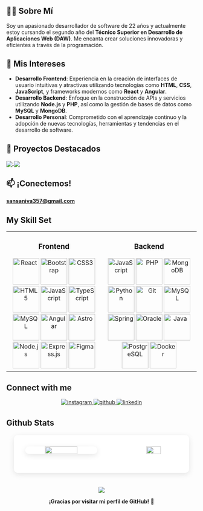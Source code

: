 ## 👨‍🎓 Sobre Mí
Soy un apasionado desarrollador de software de 22 años y actualmente estoy cursando el segundo año del **Técnico Superior en Desarrollo de Aplicaciones Web (DAW)**. Me encanta crear soluciones innovadoras y eficientes a través de la programación.

## 💼 Mis Intereses
- **Desarrollo Frontend**: Experiencia en la creación de interfaces de usuario intuitivas y atractivas utilizando tecnologías como **HTML**, **CSS**, **JavaScript**, y frameworks modernos como **React** y **Angular**.
- **Desarrollo Backend**: Enfoque en la construcción de APIs y servicios utilizando **Node.js** y **PHP**, así como la gestión de bases de datos como **MySQL** y **MongoDB**.
- **Desarrollo Personal**: Comprometido con el aprendizaje continuo y la adopción de nuevas tecnologías, herramientas y tendencias en el desarrollo de software.

## 🚀 Proyectos Destacados

<a href="https://github.com/iivansaanchez/TaskManager">
  <img align="center"  src="https://github-readme-stats.vercel.app/api/pin/?username=iivansaanchez&repo=TaskManager&theme=vision-friendly-dark&show_icons=true"/>
</a>

<a href="https://github.com/iivansaanchez/ReactApi-Coches">
  <img align="center"  src="https://github-readme-stats.vercel.app/api/pin/?username=iivansaanchez&repo=ReactApi-Coches&theme=vision-friendly-dark&show_icons=true"/>
</a>


## 📫 ¡Conectemos!
**sansaniva357@gmail.com**

## My Skill Set  
<table style="width: 100%; border-spacing: 20px;">
  <tr>
    <td valign="top" width="50%">
      <h3 align="center">Frontend</h3>  
      <div align="center">  
        <a href="https://reactjs.org/" target="_blank"><img src="https://profilinator.rishav.dev/skills-assets/react-original-wordmark.svg" alt="React" height="70" /></a>  
        <a href="https://getbootstrap.com/docs/3.4/javascript/" target="_blank"><img src="https://profilinator.rishav.dev/skills-assets/bootstrap-plain.svg" alt="Bootstrap" height="70" /></a>  
        <a href="https://www.w3schools.com/css/" target="_blank"><img src="https://profilinator.rishav.dev/skills-assets/css3-original-wordmark.svg" alt="CSS3" height="70" /></a>  
        <a href="https://en.wikipedia.org/wiki/HTML5" target="_blank"><img src="https://profilinator.rishav.dev/skills-assets/html5-original-wordmark.svg" alt="HTML5" height="70" /></a>  
        <a href="https://www.javascript.com/" target="_blank"><img src="https://profilinator.rishav.dev/skills-assets/javascript-original.svg" alt="JavaScript" height="70" /></a>  
        <a href="https://www.typescriptlang.org/" target="_blank"><img src="https://profilinator.rishav.dev/skills-assets/typescript-original.svg" alt="TypeScript" height="70" /></a>  
        <a href="https://www.mysql.com/" target="_blank"><img src="https://profilinator.rishav.dev/skills-assets/mysql-original-wordmark.svg" alt="MySQL" height="70" /></a>  
        <a href="https://angular.io/" target="_blank"><img src="https://profilinator.rishav.dev/skills-assets/angularjs-original.svg" alt="Angular" height="70" /></a>  
        <a href="https://www.astro.build/" target="_blank"><img src="https://profilinator.rishav.dev/skills-assets/astro.svg" alt="Astro" height="70" /></a>  
        <a href="https://nodejs.org/" target="_blank"><img src="https://profilinator.rishav.dev/skills-assets/nodejs-original-wordmark.svg" alt="Node.js" height="70" /></a>  
        <a href="https://expressjs.com/" target="_blank"><img src="https://profilinator.rishav.dev/skills-assets/express-original-wordmark.svg" alt="Express.js" height="70" /></a>  
        <a href="https://www.figma.com/" target="_blank"><img src="https://profilinator.rishav.dev/skills-assets/figma-icon.svg" alt="Figma" height="70" /></a>  
      </div>
    </td>

  <td valign="top" width="50%">
      <h3 align="center">Backend</h3>  
      <div align="center">  
        <a href="https://www.javascript.com/" target="_blank"><img src="https://profilinator.rishav.dev/skills-assets/javascript-original.svg" alt="JavaScript" height="70" /></a>  
        <a href="https://www.php.net/" target="_blank"><img src="https://profilinator.rishav.dev/skills-assets/php-original.svg" alt="PHP" height="70" /></a>  
        <a href="https://www.mongodb.com/" target="_blank"><img src="https://profilinator.rishav.dev/skills-assets/mongodb-original-wordmark.svg" alt="MongoDB" height="70" /></a>  
        <a href="https://www.python.org/" target="_blank"><img src="https://profilinator.rishav.dev/skills-assets/python-original.svg" alt="Python" height="70" /></a>  
        <a href="https://github.com/" target="_blank"><img src="https://profilinator.rishav.dev/skills-assets/git-scm-icon.svg" alt="Git" height="70" /></a>  
        <a href="https://www.mysql.com/" target="_blank"><img src="https://profilinator.rishav.dev/skills-assets/mysql-original-wordmark.svg" alt="MySQL" height="70" /></a>  
        <a href="https://docs.spring.io/spring-framework/docs/3.0.x/reference/expressions.html#:~:text=The%20Spring%20Expression%20Language%20(SpEL,and%20basic%20string%20templating%20functionality." target="_blank"><img src="https://profilinator.rishav.dev/skills-assets/springio-icon.svg" alt="Spring" height="70" /></a>  
        <a href="https://www.oracle.com/in/index.html" target="_blank"><img src="https://profilinator.rishav.dev/skills-assets/oracle-original.svg" alt="Oracle" height="70" /></a>  
        <a href="https://www.java.com/" target="_blank"><img src="https://profilinator.rishav.dev/skills-assets/java-original-wordmark.svg" alt="Java" height="70" /></a>  
        <a href="https://www.postgresql.org/" target="_blank"><img src="https://profilinator.rishav.dev/skills-assets/postgresql-original-wordmark.svg" alt="PostgreSQL" height="70" /></a>  
        <a href="https://www.docker.com/" target="_blank"><img src="https://profilinator.rishav.dev/skills-assets/docker-original-wordmark.svg" alt="Docker" height="70" /></a>  
      </div>
    </td>
  </tr>
</table>

## Connect with me  
<div align="center">
<a href="https://instagram.com/_iivansaanchez_" target="_blank">
<img src=https://img.shields.io/badge/instagram-%23000000.svg?&style=for-the-badge&logo=instagram&logoColor=white alt=instagram style="margin-bottom: 5px;" />
</a>
<a href="https://github.com/iivansaanchez" target="_blank">
<img src=https://img.shields.io/badge/github-%2324292e.svg?&style=for-the-badge&logo=github&logoColor=white alt=github style="margin-bottom: 5px;" />
</a>
<a href="https://linkedin.com/in//iv%C3%A1n-s%C3%A1nchez-s%C3%A1nchez-a627b3235/" target="_blank">
<img src=https://img.shields.io/badge/linkedin-%231E77B5.svg?&style=for-the-badge&logo=linkedin&logoColor=white alt=linkedin style="margin-bottom: 5px;" />
</a>  
</div>  


## Github Stats  
<div align="center" style="margin: 20px; background-color: #ffffff; padding: 20px; border-radius: 10px; box-shadow: 0 4px 15px rgba(0, 0, 0, 0.1);">
    <div style="display: flex; justify-content: space-between; align-items: center; margin-bottom: 20px;">
        <img src="https://github-readme-stats.vercel.app/api?username=iivansaanchez&show_icons=true&count_private=true&hide_border=true" 
             style="border-radius: 10px; margin: 10px; width: 45%; max-width: 400px; background: #fff; box-shadow: 0 4px 15px rgba(0, 0, 0, 0.1);" 
             align="center" />
        <img src="https://github-readme-stats.vercel.app/api/top-langs/?username=iivansaanchez&layout=compact&hide_border=true&theme=darcula&bg_color=00000000&langs_count=6&hide=jupyter%20notebook,tex,css,php&exclude_repo=Pacman-AI" 
             style="border-radius: 10px; margin: 10px; width: 30%; max-width: 400px;" 
             align="center" />
    </div>
</div>

<br>

  <div align="center">
    <img src="https://profile-counter.glitch.me/iivansaanchez/count.svg" /> 
  </div>
  

<div align="center">
  <p>
    
  **¡Gracias por visitar mi perfil de GitHub!** 🚀
  </p>
</div>

  
